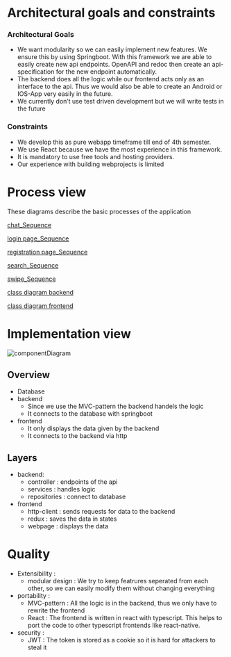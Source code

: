 # Architectural goals and constraints
### Architectural Goals
- We want modularity so we can easily implement new features. We ensure this by using Springboot. With this framework we are able to easily create new api endpoints. OpenAPI and redoc then create an api-     specification for the new endpoint automatically.
- The backend does all the logic while our frontend acts only as an interface to the api. Thus we would also be able to create an Android or IOS-App very easily in the future. 
- We currently don’t use test driven development but we will write tests in the future 

### Constraints
- We develop this as pure webapp timeframe till end of 4th semester.
- We use React because we have the most experience in this framework.
- It is mandatory to use free tools and hosting providers. 
- Our experience with building webprojects is limited
# Process view
These diagrams describe the basic processes of the application

[chat_Sequence](https://github.com/dhbw-ka-tinf22b5-dinder/Dinder-SRS/tree/main/Diagramme/Sequenzdiagramme/ChatDinder.png)

[login page_Sequence](https://github.com/dhbw-ka-tinf22b5-dinder/Dinder-SRS/tree/main/Diagramme/Sequenzdiagramme/loginPageSource.png)

[registration page_Sequence](https://github.com/dhbw-ka-tinf22b5-dinder/Dinder-SRS/tree/main/Diagramme/Sequenzdiagramme/registrationPage.png)

[search_Sequence](https://github.com/dhbw-ka-tinf22b5-dinder/Dinder-SRS/tree/main/Diagramme/Sequenzdiagramme/search.png)

[swipe_Sequence](https://github.com/dhbw-ka-tinf22b5-dinder/Dinder-SRS/tree/main/Diagramme/Sequenzdiagramme/swipe.png)

[class diagram backend](https://github.com/dhbw-ka-tinf22b5-dinder/Dinder-SRS/blob/main/Diagramme/Klassendiagramme/Backend.png)

[class diagram frontend](https://github.com/dhbw-ka-tinf22b5-dinder/Dinder-SRS/blob/main/Diagramme/Klassendiagramme/Frontend.png)
# Implementation view
![componentDiagram](https://github.com/dhbw-ka-tinf22b5-dinder/Dinder-SRS/assets/48451580/ce83cbed-08e8-41e3-8a37-3102a8f13437)
## Overview
- Database
- backend
    - Since we use the MVC-pattern the backend handels the logic
    - It connects to the database with springboot
- frontend
    - It only displays the data given by the backend
    - It connects to the backend via http
## Layers
- backend:
  - controller : endpoints of the api
  - services : handles logic
  - repositories : connect to database
- frontend
  - http-client : sends requests for data to the backend
  - redux : saves the data in states
  - webpage : displays the data
# Quality
- Extensibility : 
    - modular design : We try to keep featrures seperated from each other, so we can easily modify them without changing everything
- portability : 
    - MVC-pattern : All the logic is in the backend, thus we only have to rewrite the frontend
    - React : The frontend is written in react with typescript. This helps to port the code to other typescript frontends like react-native.
- security :
    - JWT : The token is stored as a cookie so it is hard for attackers to steal it
